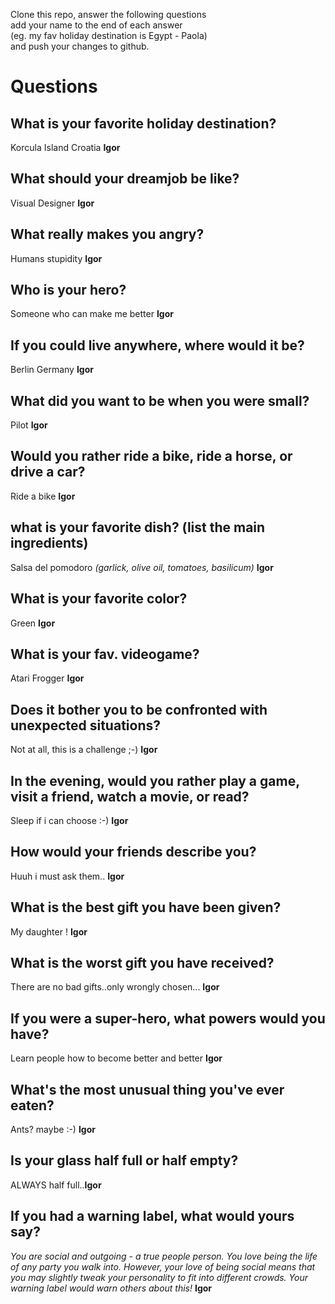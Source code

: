 Clone this repo, answer the following questions \
add your name to the end of each answer \
(eg. my fav holiday destination is Egypt - Paola)\
and push your changes to github.

# Questions

## What is your favorite holiday destination? 
Korcula Island Croatia __Igor__
## What should your dreamjob be like?
Visual Designer  __Igor__
## What really makes you angry?
Humans stupidity  __Igor__
## Who is your hero?
Someone who can make me better  __Igor__
## If you could live anywhere, where would it be?
Berlin Germany  __Igor__
## What did you want to be when you were small?
Pilot  __Igor__
## Would you rather ride a bike, ride a horse, or drive a car?
Ride a bike  __Igor__
## what is your favorite dish? (list the main ingredients)
Salsa del pomodoro *(garlick, olive oil, tomatoes, basilicum)*   __Igor__
## What is your favorite color?
Green  __Igor__
## What is your fav. videogame?
Atari Frogger  __Igor__
## Does it bother you to be confronted with unexpected situations?
Not at all, this is a challenge ;-)  __Igor__
## In the evening, would you rather play a game, visit a friend, watch a movie, or read?
Sleep if i can choose :-)  __Igor__
## How would your friends describe you?
Huuh i must ask them..  __Igor__
## What is the best gift you have been given?
My daughter !  __Igor__
## What is the worst gift you have received?
There are no bad gifts..only wrongly chosen...  __Igor__
## If you were a super-hero, what powers would you have?
Learn people how to become better and better  __Igor__
## What's the most unusual thing you've ever eaten?
Ants? maybe :-)  __Igor__
## Is your glass half full or half empty?
ALWAYS half full..__Igor__
## If you had a warning label, what would yours say?
*You are social and outgoing - a true people person. You love being the life of any party you walk into. However, your love of being social means that you may slightly tweak your personality to fit into different crowds. Your warning label would warn others about this!*      __Igor__